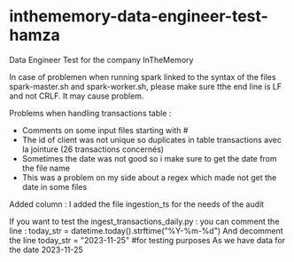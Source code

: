 # inthememory-data-engineer-test-hamza
Data Engineer Test for the company InTheMemory

In case of problemen when running spark  linked to the syntax of the files spark-master.sh and spark-worker.sh, 
please make sure tthe end line is LF and not CRLF. It may cause problem.


Problems when handling transactions table :
- Comments on some input files starting with #
- The id of client was not unique so duplicates in table transactions avec la jointure (26 transactions concernés)
- Sometimes the date was not good so i make sure to get the date from the file name
- This was a problem on my side about a regex which made not get the date in some files


Added column :
I added the file ingestion_ts for the needs of the audit



If you want to test the ingest_transactions_daily.py : 
you can comment the line :
today_str = datetime.today().strftime("%Y-%m-%d")
And decomment the line
today_str = "2023-11-25"  #for testing purposes
As we have data for the date 2023-11-25